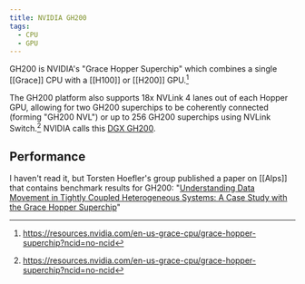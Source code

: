 ```yaml
---
title: NVIDIA GH200
tags:
  - CPU
  - GPU
---
```

GH200 is NVIDIA's "Grace Hopper Superchip" which combines a single [[Grace]] CPU with a [[H100]] or [[H200]] GPU.[^1]

The GH200 platform also supports 18x NVLink 4 lanes out of each Hopper GPU, allowing for two GH200 superchips to be coherently connected (forming "GH200 NVL") or up to 256 GH200 superchips using NVLink Switch.[^1] NVIDIA calls this [DGX GH200](https://www.nvidia.com/en-gb/data-center/dgx-gh200/).

## Performance

I haven't read it, but Torsten Hoefler's group published a paper on [[Alps]] that contains benchmark results for GH200: "[Understanding Data Movement in Tightly Coupled Heterogeneous Systems: A Case Study with the Grace Hopper Superchip](https://arxiv.org/abs/2408.11556)"

[^1]: https://resources.nvidia.com/en-us-grace-cpu/grace-hopper-superchip?ncid=no-ncid